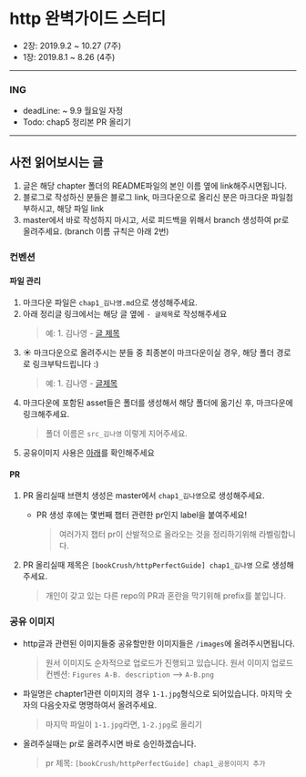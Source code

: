 # http 완벽가이드 스터디

- 2장: 2019.9.2 ~ 10.27 (7주)
- 1장: 2019.8.1 ~ 8.26 (4주)

---

### ING

- deadLine: ~ 9.9 월요일 자정
- Todo: chap5 정리본 PR 올리기

---

## 사전 읽어보시는 글

1. 글은 해당 chapter 폴더의 README파일의 본인 이름 옆에 link해주시면됩니다.
2. 블로그로 작성하신 분들은 블로그 link, 마크다운으로 올리신 분은 마크다운 파일첨부하시고, 해당 파일 link
3. master에서 바로 작성하지 마시고, 서로 피드백을 위해서 branch 생성하여 pr로 올려주세요. (branch 이름 규칙은 아래 2번)

### 컨벤션

#### 파일 관리

1. 마크다운 파일은 `chap1_김나영.md`으로 생성해주세요.
2. 아래 정리글 링크에서는 해당 글 옆에 `- 글제목`로 작성해주세요
   > 예: 1. 김나영 - [글 제목](https://feel5ny.github.io/2019/07/07/Joylog_003/)
3. ☀️ 마크다운으로 올려주시는 분들 중 최종본이 마크다운이실 경우, 해당 폴더 경로로 링크부탁드립니다 :)
   > 예: 1. 김나영 - [글제목](/chapter_2/README.md)
4. 마크다운에 포함된 asset들은 폴더를 생성해서 해당 폴더에 옮기신 후, 마크다운에 링크해주세요.
   > 폴더 이름은 `src_김나영` 이렇게 지어주세요.
5. 공유이미지 사용은 [아래](#shared_images)를 확인해주세요

#### PR

1. PR 올리실때 브랜치 생성은 master에서 `chap1_김나영`으로 생성해주세요.
   - PR 생성 후에는 몇번째 챕터 관련한 pr인지 label을 붙여주세요!
     > 여러가지 챕터 pr이 산발적으로 올라오는 것을 정리하기위해 라벨링합니다.
2. PR 올리실때 제목은 `[bookCrush/httpPerfectGuide] chap1_김나영` 으로 생성해주세요.

   > 개인이 갖고 있는 다른 repo의 PR과 혼란을 막기위해 prefix를 붙입니다.

<a name="shared_images"></a>

### 공유 이미지

- http글과 관련된 이미지들중 공유할만한 이미지들은 `/images`에 올려주시면됩니다.
  > 원서 이미지도 순차적으로 업로드가 진행되고 있습니다.
  > 원서 이미지 업로드 컨벤션: `Figures A-B. description` --> `A-B.png`
- 파일명은 chapter1관련 이미지의 경우 `1-1.jpg`형식으로 되어있습니다. 마지막 숫자의 다음숫자로 명명하여서 올려주세요.
  > 마지막 파일이 `1-1.jpg`라면, `1-2.jpg`로 올리기
- 올려주실때는 pr로 올려주시면 바로 승인하겠습니다.
  > pr 제목: `[bookCrush/httpPerfectGuide] chap1_공용이미지 추가`
